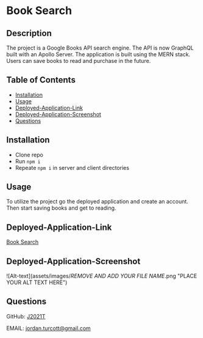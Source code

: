 # Book Search

## Description
The project is a Google Books API search engine.  The API is now GraphQL built with an Apollo Server.  The application is built using the MERN stack.  Users can save books to read and purchase in the future.  

## Table of Contents
* [Installation](#installation)
* [Usage](#usage)
* [Deployed-Application-Link](#deployed-application-link)
* [Deployed-Application-Screenshot](#deployed-application-screenshot)
* [Questions](#questions)


## Installation
*  Clone repo
*  Run ```npm i```
*  Repeate ```npm i``` in server and client directories


## Usage
To utilize the project go the deployed application and create an account.  Then start saving books and get to reading.


## Deployed-Application-Link

[Book Search](https://book-search-jt.herokuapp.com/)


## Deployed-Application-Screenshot

![Alt-text](assets/images/*REMOVE AND ADD YOUR FILE NAME*.png "PLACE YOUR ALT TEXT HERE")


## Questions
GitHub: [J2021T](https://github.com/J2021T)

EMAIL: [jordan.turcott@gmail.com](mailto:jordan.turcott@gmail.com)
